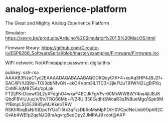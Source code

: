 # analog-experience-platform
The Great and Mighty Analog Experience Platform

Simulator: https://xevro.be/products/Arduino%20Simulator%201.5%20MacOS.html

Firmware library: https://github.com/Circuito-io/ESP8266_SoftwareSerial/blob/master/examples/Firmware/Firmware.ino

WIFI
network: NotAPineapple
password: digitalthis

pubkey: 
ssh-rsa AAAAB3NzaC1yc2EAAAADAQABAAABAQCOKQqyCtK+4+xoAqSHP4JBJ2f+SAC4P//UB9d+TOI3dbNfvGN+akOKVpm3lL1TC3+2jleFUuT91WNI2LgBlFKqCnMFJrjM8Z5Ar/zpLpk
FTZljPKrDoxwfQL2yXFdghO4wxaF4ECJkFgVFvr60MxWW8WY4na4jlJBJKQbdF8ViUJucjV/9tvTRG66Mb+P/2RUI356G/dhtSWoaR3q1N8ueMgq1Spk9MYfBmpL5lj0E3985yMJKkebTRW
RSKhRbqBsNrStDpc1YUaTI5tx3qF/sDb5oMsMpPO/H0VCpdNeUxb9OphR2CGvAb4WEfp2qeNJQ9mAgvrg5edDpyZJMRAJ9 root@AXP
